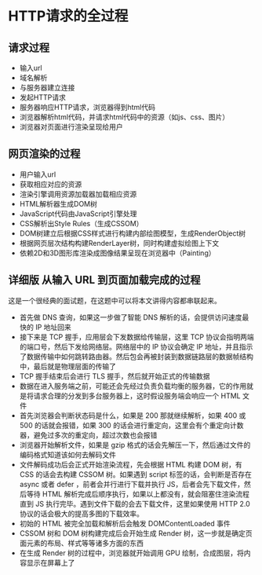 # HTTP请求的全过程

## 请求过程

* 输入url
* 域名解析
* 与服务器建立连接
* 发起HTTP请求
* 服务器响应HTTP请求，浏览器得到html代码
* 浏览器解析html代码，并请求html代码中的资源（如js、css、图片）
* 浏览器对页面进行渲染呈现给用户

## 网页渲染的过程

* 用户输入url
* 获取相应对应的资源
* 渲染引擎调用资源加载器加载相应资源
* HTML解析器生成DOM树
* JavaScript代码由JavaScript引擎处理
* CSS解析出Style Rules（生成CSSOM）
* DOM树建立后根据CSS样式进行构建内部绘图模型，生成RenderObject树
* 根据网页层次结构构建RenderLayer树，同时构建虚拟绘图上下文
* 依赖2D和3D图形库渲染成图像结果呈现在浏览器中（Painting）

## 详细版 从输入 URL 到页面加载完成的过程

这是一个很经典的面试题，在这题中可以将本文讲得内容都串联起来。

* 首先做 DNS 查询，如果这一步做了智能 DNS 解析的话，会提供访问速度最快的 IP 地址回来
* 接下来是 TCP 握手，应用层会下发数据给传输层，这里 TCP 协议会指明两端的端口号，然后下发给网络层。网络层中的 IP 协议会确定 IP 地址，并且指示了数据传输中如何跳转路由器。然后包会再被封装到数据链路层的数据帧结构中，最后就是物理层面的传输了
* TCP 握手结束后会进行 TLS 握手，然后就开始正式的传输数据
* 数据在进入服务端之前，可能还会先经过负责负载均衡的服务器，它的作用就是将请求合理的分发到多台服务器上，这时假设服务端会响应一个 HTML 文件
* 首先浏览器会判断状态码是什么，如果是 200 那就继续解析，如果 400 或 500 的话就会报错，如果 300 的话会进行重定向，这里会有个重定向计数器，避免过多次的重定向，超过次数也会报错
* 浏览器开始解析文件，如果是 gzip 格式的话会先解压一下，然后通过文件的编码格式知道该如何去解码文件
* 文件解码成功后会正式开始渲染流程，先会根据 HTML 构建 DOM 树，有 CSS 的话会去构建 CSSOM 树。如果遇到 script 标签的话，会判断是否存在 async 或者 defer ，前者会并行进行下载并执行 JS，后者会先下载文件，然后等待 HTML 解析完成后顺序执行，如果以上都没有，就会阻塞住渲染流程直到 JS 执行完毕。遇到文件下载的会去下载文件，这里如果使用 HTTP 2.0 协议的话会极大的提高多图的下载效率。
* 初始的 HTML 被完全加载和解析后会触发 DOMContentLoaded 事件
* CSSOM 树和 DOM 树构建完成后会开始生成 Render 树，这一步就是确定页面元素的布局、样式等等诸多方面的东西
* 在生成 Render 树的过程中，浏览器就开始调用 GPU 绘制，合成图层，将内容显示在屏幕上了
